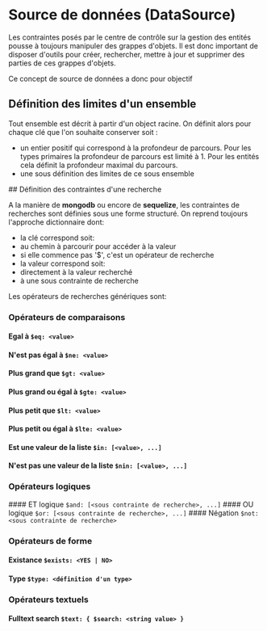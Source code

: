 Source de données (DataSource)
==============================

Les contraintes posés par le centre de contrôle sur la gestion des entités pousse à toujours manipuler des grappes d'objets.
Il est donc important de disposer d'outils pour créer, rechercher, mettre à jour et supprimer des parties de ces grappes d'objets.

Ce concept de source de données a donc pour objectif

## Définition des limites d'un ensemble

Tout ensemble est décrit à partir d'un object racine.
On définit alors pour chaque clé que l'on souhaite conserver soit :

 - un entier positif qui correspond à la profondeur de parcours. 
   Pour les types primaires la profondeur de parcours est limité à 1.
   Pour les entités cela définit la profondeur maximal du parcours.
 - une sous définition des limites de ce sous ensemble

## Définition des contraintes d'une recherche

A la manière de __mongodb__ ou encore de __sequelize__, les contraintes de recherches sont définies sous une forme structuré.
On reprend toujours l'approche dictionnaire dont:

 - la clé correspond soit: 
  - au chemin à parcourir pour accéder à la valeur
  - si elle commence pas '$', c'est un opérateur de recherche
 - la valeur correspond soit: 
  - directement à la valeur recherché
  - à une sous contrainte de recherche

Les opérateurs de recherches génériques sont:

### Opérateurs de comparaisons

#### Egal à `$eq: <value>`
#### N'est pas égal à `$ne: <value>`
#### Plus grand que `$gt: <value>`
#### Plus grand ou égal à `$gte: <value>`
#### Plus petit que `$lt: <value>`
#### Plus petit ou égal à `$lte: <value>`
#### Est une valeur de la liste `$in: [<value>, ...]`
#### N'est pas une valeur de la liste `$nin: [<value>, ...]`

### Opérateurs logiques

#### ET logique `$and: [<sous contrainte de recherche>, ...]`
#### OU logique `$or: [<sous contrainte de recherche>, ...]`
#### Négation `$not: <sous contrainte de recherche>`

### Opérateurs de forme

#### Existance `$exists: <YES | NO>` 
#### Type `$type: <définition d'un type>`

### Opérateurs textuels

#### Fulltext search `$text: { $search: <string value> }`